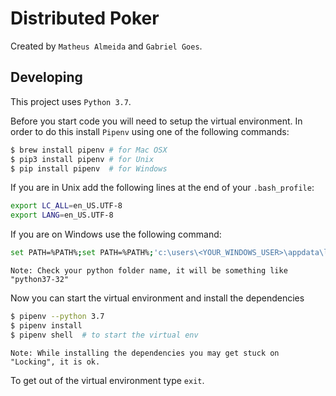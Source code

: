 # Distributed Poker

Created by `Matheus Almeida` and `Gabriel Goes`.

## Developing

This project uses `Python 3.7`.

Before you start code you will need to setup the virtual environment. In order to do this install `Pipenv` using one of the following commands:

```sh
$ brew install pipenv # for Mac OSX
$ pip3 install pipenv # for Unix
$ pip install pipenv  # for Windows
```

If you are in Unix add the following lines at the end of your `.bash_profile`:

```sh
export LC_ALL=en_US.UTF-8
export LANG=en_US.UTF-8
```

If you are on Windows use the following command:

```sh
set PATH=%PATH%;set PATH=%PATH%;'c:\users\<YOUR_WINDOWS_USER>\appdata\local\programs\python\<PYTHON_FOLDER>\Scripts'
```

`Note: Check your python folder name, it will be something like "python37-32"`

Now you can start the virtual environment and install the dependencies

```sh
$ pipenv --python 3.7
$ pipenv install
$ pipenv shell  # to start the virtual env
```

`Note: While installing the dependencies you may get stuck on "Locking", it is ok.`

To get out of the virtual environment type `exit`.
